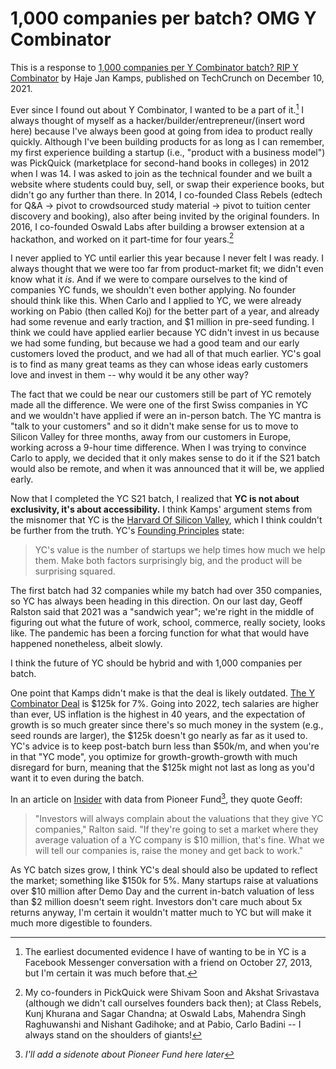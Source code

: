 # 1,000 companies per batch? OMG Y Combinator

This is a response to [1,000 companies per Y Combinator batch? RIP Y Combinator](https://techcrunch.com/2021/12/10/y-combinator/) by Haje Jan Kamps, published on TechCrunch on December 10, 2021.

Ever since I found out about Y Combinator, I wanted to be a part of it.[^when-yc] I always thought of myself as a hacker/builder/entrepreneur/(insert word here) because I've always been good at going from idea to product really quickly. Although I've been building products for as long as I can remember, my first experience building a startup (i.e., "product with a business model") was PickQuick (marketplace for second-hand books in colleges) in 2012 when I was 14. I was asked to join as the technical founder and we built a website where students could buy, sell, or swap their experience books, but didn't go any further than there. In 2014, I co-founded Class Rebels (edtech for Q&A -> pivot to crowdsourced study material -> pivot to tuition center discovery and booking), also after being invited by the original founders. In 2016, I co-founded Oswald Labs after building a browser extension at a hackathon, and worked on it part-time for four years.[^cofounders]

I never applied to YC until earlier this year because I never felt I was ready. I always thought that we were too far from product-market fit; we didn't even know what it *is*. And if we were to compare ourselves to the kind of companies YC funds, we shouldn't even bother applying. No founder should think like this. When Carlo and I applied to YC, we were already working on Pabio (then called Koj) for the better part of a year, and already had some revenue and early traction, and $1 million in pre-seed funding. I think we could have applied earlier because YC didn't invest in us because we had some funding, but because we had a good team and our early customers loved the product, and we had all of that much earlier. YC's goal is to find as many great teams as they can whose ideas early customers love and invest in them -- why would it be any other way?

The fact that we could be near our customers still be part of YC remotely made all the difference. We were one of the first Swiss companies in YC and we wouldn't have applied if were an in-person batch. The YC mantra is "talk to your customers" and so it didn't make sense for us to move to Silicon Valley for three months, away from our customers in Europe, working across a 9-hour time difference. When I was trying to convince Carlo to apply, we decided that it only makes sense to do it if the S21 batch would also be remote, and when it was announced that it will be, we applied early.

Now that I completed the YC S21 batch, I realized that **YC is not about exclusivity, it's about accessibility.** I think Kamps' argument stems from the misnomer that YC is the [Harvard Of Silicon Valley](https://www.huffpost.com/entry/y-combinator-harvard-silicon-valley_n_874245), which I think couldn't be further from the truth. YC's [Founding Principles](https://www.ycombinator.com/principles/) state:

> YC's value is the number of startups we help times how much we help them. Make both factors surprisingly big, and the product will be surprising squared.

The first batch had 32 companies while my batch had over 350 companies, so YC has always been heading in this direction. On our last day, Geoff Ralston said that 2021 was a "sandwich year"; we're right in the middle of figuring out what the future of work, school, commerce, really society, looks like. The pandemic has been a forcing function for what that would have happened nonetheless, albeit slowly.

I think the future of YC should be hybrid and with 1,000 companies per batch.

One point that Kamps didn't make is that the deal is likely outdated. [The Y Combinator Deal](https://www.ycombinator.com/deal/) is $125k for 7%. Going into 2022, tech salaries are higher than ever, US inflation is the highest in 40 years, and the expectation of growth is so much greater since there's so much money in the system (e.g., seed rounds are larger), the $125k doesn't go nearly as far as it used to. YC's advice is to keep post-batch burn less than $50k/m, and when you're in that "YC mode", you optimize for growth-growth-growth with much disregard for burn, meaning that the $125k might not last as long as you'd want it to even during the batch. 

In an article on [Insider](https://www.businessinsider.com/y-combinator-demo-day-startup-valuation-increases-2021-8) with data from Pioneer Fund[^pioneer-fund], they quote Geoff:

> "Investors will always complain about the valuations that they give YC companies," Ralton said. "If they're going to set a market where they average valuation of a YC company is $10 million, that's fine. What we will tell our companies is, raise the money and get back to work."

As YC batch sizes grow, I think YC's deal should also be updated to reflect the market; something like $150k for 5%. Many startups raise at valuations over $10 million after Demo Day and the current in-batch valuation of less than $2 million doesn't seem right. Investors don't care much about 5x returns anyway, I'm certain it wouldn't matter much to YC but will make it much more digestible to founders.

[^when-yc]: The earliest documented evidence I have of wanting to be in YC is a Facebook Messenger conversation with a friend on October 27, 2013, but I'm certain it was much before that.
[^cofounders]: My co-founders in PickQuick were Shivam Soon and Akshat Srivastava (although we didn't call ourselves founders back then); at Class Rebels, Kunj Khurana and Sagar Chandna; at Oswald Labs, Mahendra Singh Raghuwanshi and Nishant Gadihoke; and at Pabio, Carlo Badini -- I always stand on the shoulders of giants!
[^pioneer-fund]: *I'll add a sidenote about Pioneer Fund here later*

